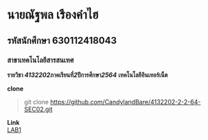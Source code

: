 # นายณัฐพล เรืองคำไฮ  
## รหัสนักศึกษา 630112418043  
### สาขาเทคโนโลยีสารสนเทศ  

**รายวิชา *4132202*ภาคเรียนที่*2*ปีการศึกษา*2564***
**เทคโนโลยีอินเทอร์เน็ต**  

**clone**
> git clone https://github.com/CandylandBare/4132202-2-2-64-SEC02.git  

**Link**  
[LAB1](https://github.com/CandylandBare/4132202-2-2-64-SEC02/tree/main/LAB1)  
